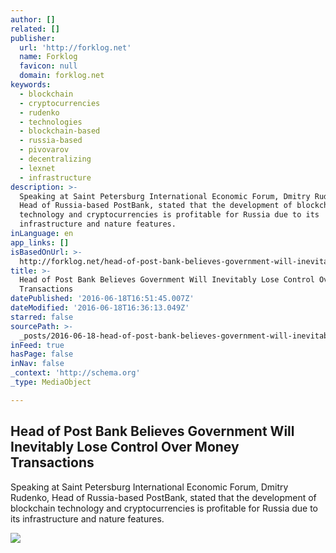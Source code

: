 ```yaml
---
author: []
related: []
publisher:
  url: 'http://forklog.net'
  name: Forklog
  favicon: null
  domain: forklog.net
keywords:
  - blockchain
  - cryptocurrencies
  - rudenko
  - technologies
  - blockchain-based
  - russia-based
  - pivovarov
  - decentralizing
  - lexnet
  - infrastructure
description: >-
  Speaking at Saint Petersburg International Economic Forum, Dmitry Rudenko,
  Head of Russia-based PostBank, stated that the development of blockchain
  technology and cryptocurrencies is profitable for Russia due to its
  infrastructure and nature features.
inLanguage: en
app_links: []
isBasedOnUrl: >-
  http://forklog.net/head-of-post-bank-believes-government-will-inevitably-lose-control-over-money-transactions/
title: >-
  Head of Post Bank Believes Government Will Inevitably Lose Control Over Money
  Transactions
datePublished: '2016-06-18T16:51:45.007Z'
dateModified: '2016-06-18T16:36:13.049Z'
starred: false
sourcePath: >-
  _posts/2016-06-18-head-of-post-bank-believes-government-will-inevitably-lose-c.md
inFeed: true
hasPage: false
inNav: false
_context: 'http://schema.org'
_type: MediaObject

---
```

<article style=""><h1>Head of Post Bank Believes Government Will Inevitably Lose Control Over Money Transactions</h1><p>Speaking at Saint Petersburg International Economic Forum, Dmitry Rudenko, Head of Russia-based PostBank, stated that the development of blockchain technology and cryptocurrencies is profitable for Russia due to its infrastructure and nature features.</p><img src="http://forklog.net/wp-content/uploads/2016/06/Ru1.png" /></article>